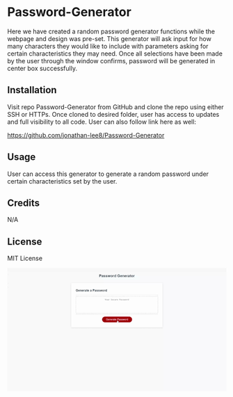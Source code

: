 # Password-Generator

Here we have created a random password generator functions while the webpage and design was pre-set. This generator will ask input for how many characters they would like to include with parameters asking for certain characteristics they may need. Once all selections have been made by the user through the window confirms, password will be generated in center box successfully.

## Installation

Visit repo Password-Generator from GitHub and clone the repo using either SSH or HTTPs. Once cloned to desired folder, user has access to updates and full visibility to all code. User can also follow link here as well:

https://github.com/jonathan-lee8/Password-Generator

## Usage

User can access this generator to generate a random password under certain characteristics set by the user.

## Credits

N/A

## License

MIT License

![alt-text here](gif.gif)